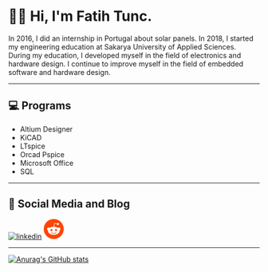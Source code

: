 # 👨‍💻 Hi, I'm Fatih Tunc.

In 2016, I did an internship in Portugal about solar panels. In 2018, I started my engineering education at Sakarya University of Applied Sciences. During my education, I developed myself in the field of electronics and hardware design. I continue to improve myself in the field of embedded software and hardware design.

---

## 💻 Programs
* Altium Designer
* KiCAD
* LTspice
* Orcad Pspice
* Microsoft Office
* SQL

---

## 📱 Social Media and Blog
[<img src='https://cdn.jsdelivr.net/gh/devicons/devicon/icons/linkedin/linkedin-original.svg' alt='linkedin' height='40'>](https://www.linkedin.com/in/https://www.linkedin.com/in/fatih-tunc//)
[<img src='https://github.com/FatihTuncc/FatihTuncc/blob/main/Reddit_Logo_Icon.svg' alt='Reddit' height='40'>](https://www.reddit.com/user/Anatolisia)  

---

[![Anurag's GitHub stats](https://github-readme-stats.vercel.app/api?username=FatihTuncc)](https://github.com/anuraghazra/github-readme-stats)
          
